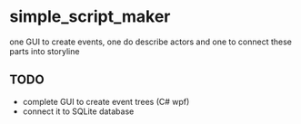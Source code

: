 # simple_script_maker
one GUI to create events, one do describe actors and one to connect these parts into storyline

## TODO
- complete GUI to create event trees (C# wpf)
- connect it to SQLite database
